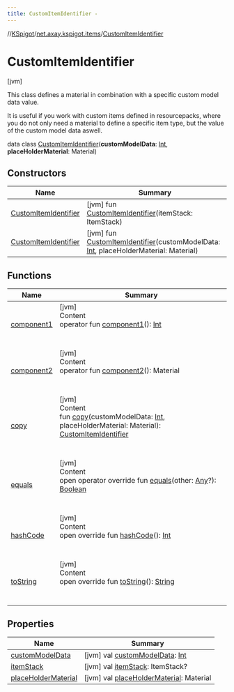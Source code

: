 ```yaml
---
title: CustomItemIdentifier -
---
```

//[KSpigot](../../index.md)/[net.axay.kspigot.items](../index.md)/[CustomItemIdentifier](index.md)



# CustomItemIdentifier  
 [jvm] 



This class defines a material in combination with a specific custom model data value.



It is useful if you work with custom items defined in resourcepacks, where you do not only need a material to define a specific item type, but the value of the custom model data aswell.



data class [CustomItemIdentifier](index.md)(**customModelData**: [Int](https://kotlinlang.org/api/latest/jvm/stdlib/kotlin/-int/index.html), **placeHolderMaterial**: Material)   


## Constructors  
  
|  Name|  Summary| 
|---|---|
| [CustomItemIdentifier](-custom-item-identifier.md)|  [jvm] fun [CustomItemIdentifier](-custom-item-identifier.md)(itemStack: ItemStack)   <br>
| [CustomItemIdentifier](-custom-item-identifier.md)|  [jvm] fun [CustomItemIdentifier](-custom-item-identifier.md)(customModelData: [Int](https://kotlinlang.org/api/latest/jvm/stdlib/kotlin/-int/index.html), placeHolderMaterial: Material)   <br>


## Functions  
  
|  Name|  Summary| 
|---|---|
| [component1](component1.md)| [jvm]  <br>Content  <br>operator fun [component1](component1.md)(): [Int](https://kotlinlang.org/api/latest/jvm/stdlib/kotlin/-int/index.html)  <br><br><br>
| [component2](component2.md)| [jvm]  <br>Content  <br>operator fun [component2](component2.md)(): Material  <br><br><br>
| [copy](copy.md)| [jvm]  <br>Content  <br>fun [copy](copy.md)(customModelData: [Int](https://kotlinlang.org/api/latest/jvm/stdlib/kotlin/-int/index.html), placeHolderMaterial: Material): [CustomItemIdentifier](index.md)  <br><br><br>
| [equals](../../net.axay.kspigot.utils/-registerable-command/index.md#kotlin/Any/equals/#kotlin.Any?/PointingToDeclaration/)| [jvm]  <br>Content  <br>open operator override fun [equals](../../net.axay.kspigot.utils/-registerable-command/index.md#kotlin/Any/equals/#kotlin.Any?/PointingToDeclaration/)(other: [Any](https://kotlinlang.org/api/latest/jvm/stdlib/kotlin/-any/index.html)?): [Boolean](https://kotlinlang.org/api/latest/jvm/stdlib/kotlin/-boolean/index.html)  <br><br><br>
| [hashCode](../../net.axay.kspigot.utils/-registerable-command/index.md#kotlin/Any/hashCode/#/PointingToDeclaration/)| [jvm]  <br>Content  <br>open override fun [hashCode](../../net.axay.kspigot.utils/-registerable-command/index.md#kotlin/Any/hashCode/#/PointingToDeclaration/)(): [Int](https://kotlinlang.org/api/latest/jvm/stdlib/kotlin/-int/index.html)  <br><br><br>
| [toString](../../net.axay.kspigot.utils/-registerable-command/index.md#kotlin/Any/toString/#/PointingToDeclaration/)| [jvm]  <br>Content  <br>open override fun [toString](../../net.axay.kspigot.utils/-registerable-command/index.md#kotlin/Any/toString/#/PointingToDeclaration/)(): [String](https://kotlinlang.org/api/latest/jvm/stdlib/kotlin/-string/index.html)  <br><br><br>


## Properties  
  
|  Name|  Summary| 
|---|---|
| [customModelData](index.md#net.axay.kspigot.items/CustomItemIdentifier/customModelData/#/PointingToDeclaration/)|  [jvm] val [customModelData](index.md#net.axay.kspigot.items/CustomItemIdentifier/customModelData/#/PointingToDeclaration/): [Int](https://kotlinlang.org/api/latest/jvm/stdlib/kotlin/-int/index.html)   <br>
| [itemStack](index.md#net.axay.kspigot.items/CustomItemIdentifier/itemStack/#/PointingToDeclaration/)|  [jvm] val [itemStack](index.md#net.axay.kspigot.items/CustomItemIdentifier/itemStack/#/PointingToDeclaration/): ItemStack?   <br>
| [placeHolderMaterial](index.md#net.axay.kspigot.items/CustomItemIdentifier/placeHolderMaterial/#/PointingToDeclaration/)|  [jvm] val [placeHolderMaterial](index.md#net.axay.kspigot.items/CustomItemIdentifier/placeHolderMaterial/#/PointingToDeclaration/): Material   <br>

